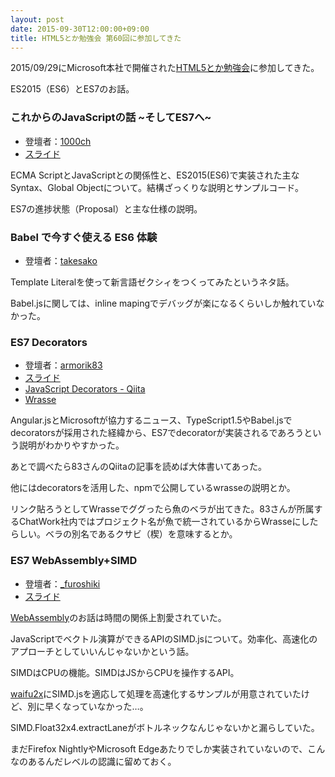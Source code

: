```yaml
---
layout: post
date: 2015-09-30T12:00:00+09:00
title: HTML5とか勉強会 第60回に参加してきた
---
```


2015/09/29にMicrosoft本社で開催された[HTML5とか勉強会](https://html5j.doorkeeper.jp/events/31943)に参加してきた。

ES2015（ES6）とES7のお話。

### これからのJavaScriptの話 ~そしてES7へ~
- 登壇者：[1000ch](https://twitter.com/1000ch)
- [スライド](https://speakerdeck.com/1000ch/javascript-in-future)

ECMA ScriptとJavaScriptとの関係性と、ES2015(ES6)で実装された主なSyntax、Global Objectについて。結構ざっくりな説明とサンプルコード。

ES7の進捗状態（Proposal）と主な仕様の説明。

### Babel で今すぐ使える ES6 体験
- 登壇者：[takesako](https://twitter.com/takesako)

Template Literalを使って新言語ゼクシィをつくってみたというネタ話。

Babel.jsに関しては、inline mapingでデバッグが楽になるくらいしか触れていなかった。

### ES7 Decorators
- 登壇者：[armorik83](https://twitter.com/armorik83)
- [スライド](http://sssslide.com/speakerdeck.com/armorik83/es7-decorators)
- [JavaScript Decorators - Qiita](http://qiita.com/armorik83/items/e3a0ce67f569ddc4b432)
- [Wrasse](https://www.npmjs.com/package/wrasse)

Angular.jsとMicrosoftが協力するニュース、TypeScript1.5やBabel.jsでdecoratorsが採用された経緯から、ES7でdecoratorが実装されるであろうという説明がわかりやすかった。

あとで調べたら83さんのQiitaの記事を読めば大体書いてあった。

他にはdecoratorsを活用した、npmで公開しているwrasseの説明とか。

リンク貼ろうとしてWrasseでググったら魚のベラが出てきた。83さんが所属するChatWork社内ではプロジェクト名が魚で統一されているからWrasseにしたらしい。ベラの別名であるクサビ（楔）を意味するとか。

### ES7 WebAssembly+SIMD
- 登壇者：[_furoshiki](https://twitter.com/_furoshiki)
- [スライド](http://www.slideshare.net/kawada_hiroshi/simdjsecmascript-7)

[WebAssembly](https://brendaneich.com/2015/06/from-asm-js-to-webassembly/)のお話は時間の関係上割愛されていた。

JavaScriptでベクトル演算ができるAPIのSIMD.jsについて。効率化、高速化のアプローチとしていいんじゃないかという話。

SIMDはCPUの機能。SIMDはJSからCPUを操作するAPI。

[waifu2x](https://github.com/nagadomi/waifu2x)にSIMD.jsを適応して処理を高速化するサンプルが用意されていたけど、別に早くなっていなかった…。

SIMD.Float32x4.extractLaneがボトルネックなんじゃないかと漏らしていた。

まだFirefox NightlyやMicrosoft Edgeあたりでしか実装されていないので、こんなのあるんだレベルの認識に留めておく。

